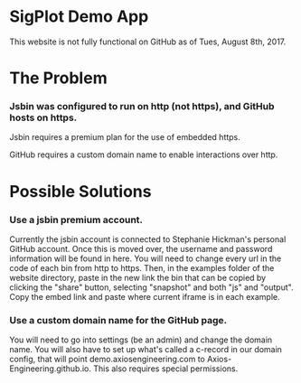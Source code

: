 # **SigPlot Demo App**
This website is not fully functional on GitHub as of Tues, August 8th, 2017.

# **The Problem**
### Jsbin was configured to run on http (not https), and GitHub hosts on https.
Jsbin requires a premium plan for the use of embedded https.

GitHub requires a custom domain name to enable interactions over http.
# **Possible Solutions**
### Use a jsbin premium account.
Currently the jsbin account is connected to Stephanie Hickman's personal GitHub
account. Once this is moved over, the username and password information will be
found in here. You will need to change every url in the code of each bin from
http to https. Then, in the examples folder of the website directory, paste in
the new link the bin that can be copied by clicking the "share" button, selecting
"snapshot" and both "js" and "output". Copy the embed link and paste where current
iframe is in each example.
### Use a custom domain name for the GitHub page.
You will need to go into settings (be an admin) and change the domain name. You
will also have to set up what's called a c-record in our domain config, that will
point demo.axiosengineering.com to Axios-Engineering.github.io. This also requires
special permissions.
